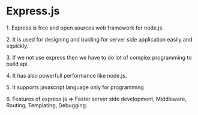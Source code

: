 <h1>Express.js </h1>
<p>
1. Express is free and open sources web framework for node.js.
</p>
<p>
2. It is used for designing and buiding for server side application easily and equickly.
</p>
<p>
3. If we not use express then we have to do lot of complex programming to build api.
</p>
<p>
4. It has also powerfull performance like node.js.
</p>
<p>
5. It supports javascript language only for programming
</p>
<p>
6. Features of express.js => Faster server side development, Middleware, Routing, Templating, Debugging.
</p>
